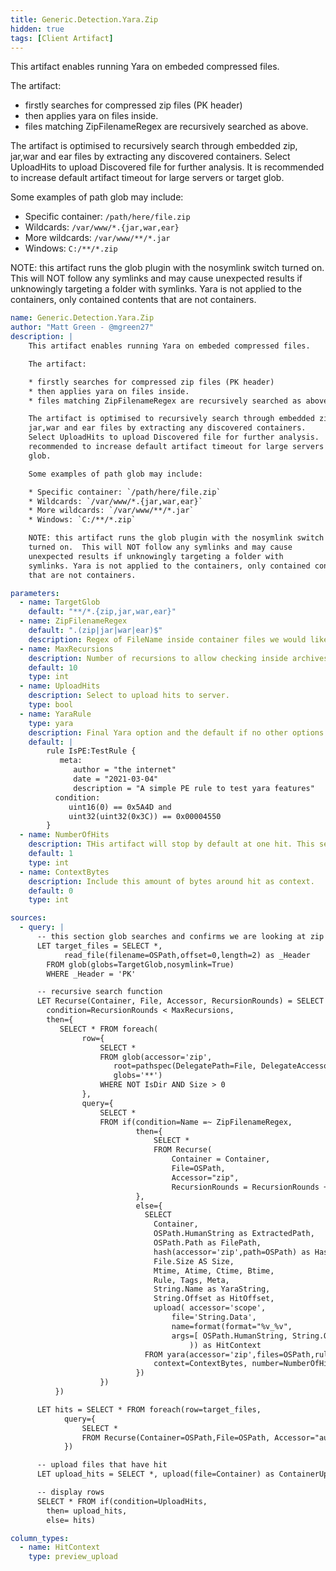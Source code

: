 ```yaml
---
title: Generic.Detection.Yara.Zip
hidden: true
tags: [Client Artifact]
---
```


This artifact enables running Yara on embeded compressed files.

The artifact:

* firstly searches for compressed zip files (PK header)
* then applies yara on files inside.
* files matching ZipFilenameRegex are recursively searched as above.

The artifact is optimised to recursively search through embedded zip,
jar,war and ear files by extracting any discovered containers.
Select UploadHits to upload Discovered file for further analysis.  It is
recommended to increase default artifact timeout for large servers or target
glob.

Some examples of path glob may include:

* Specific container: `/path/here/file.zip`
* Wildcards: `/var/www/*.{jar,war,ear}`
* More wildcards: `/var/www/**/*.jar`
* Windows: `C:/**/*.zip`

NOTE: this artifact runs the glob plugin with the nosymlink switch
turned on.  This will NOT follow any symlinks and may cause
unexpected results if unknowingly targeting a folder with
symlinks. Yara is not applied to the containers, only contained contents
that are not containers.


```yaml
name: Generic.Detection.Yara.Zip
author: "Matt Green - @mgreen27"
description: |
    This artifact enables running Yara on embeded compressed files.

    The artifact:

    * firstly searches for compressed zip files (PK header)
    * then applies yara on files inside.
    * files matching ZipFilenameRegex are recursively searched as above.

    The artifact is optimised to recursively search through embedded zip,
    jar,war and ear files by extracting any discovered containers.
    Select UploadHits to upload Discovered file for further analysis.  It is
    recommended to increase default artifact timeout for large servers or target
    glob.

    Some examples of path glob may include:

    * Specific container: `/path/here/file.zip`
    * Wildcards: `/var/www/*.{jar,war,ear}`
    * More wildcards: `/var/www/**/*.jar`
    * Windows: `C:/**/*.zip`

    NOTE: this artifact runs the glob plugin with the nosymlink switch
    turned on.  This will NOT follow any symlinks and may cause
    unexpected results if unknowingly targeting a folder with
    symlinks. Yara is not applied to the containers, only contained contents
    that are not containers.

parameters:
  - name: TargetGlob
    default: "**/*.{zip,jar,war,ear}"
  - name: ZipFilenameRegex
    default: ".(zip|jar|war|ear)$"
    description: Regex of FileName inside container files we would like to recursively scan.
  - name: MaxRecursions
    description: Number of recursions to allow checking inside archives. Default is 10 layers.
    default: 10
    type: int
  - name: UploadHits
    description: Select to upload hits to server.
    type: bool
  - name: YaraRule
    type: yara
    description: Final Yara option and the default if no other options provided.
    default: |
        rule IsPE:TestRule {
           meta:
              author = "the internet"
              date = "2021-03-04"
              description = "A simple PE rule to test yara features"
          condition:
             uint16(0) == 0x5A4D and
             uint32(uint32(0x3C)) == 0x00004550
        }
  - name: NumberOfHits
    description: THis artifact will stop by default at one hit. This setting allows additional hits
    default: 1
    type: int
  - name: ContextBytes
    description: Include this amount of bytes around hit as context.
    default: 0
    type: int

sources:
  - query: |
      -- this section glob searches and confirms we are looking at zip container
      LET target_files = SELECT *,
            read_file(filename=OSPath,offset=0,length=2) as _Header
        FROM glob(globs=TargetGlob,nosymlink=True)
        WHERE _Header = 'PK'

      -- recursive search function
      LET Recurse(Container, File, Accessor, RecursionRounds) = SELECT * FROM if(
        condition=RecursionRounds < MaxRecursions,
        then={
           SELECT * FROM foreach(
                row={
                    SELECT *
                    FROM glob(accessor='zip',
                       root=pathspec(DelegatePath=File, DelegateAccessor=Accessor),
                       globs='**')
                    WHERE NOT IsDir AND Size > 0
                },
                query={
                    SELECT *
                    FROM if(condition=Name =~ ZipFilenameRegex,
                            then={
                                SELECT *
                                FROM Recurse(
                                    Container = Container,
                                    File=OSPath,
                                    Accessor="zip",
                                    RecursionRounds = RecursionRounds + 1)
                            },
                            else={
                              SELECT
                                Container,
                                OSPath.HumanString as ExtractedPath,
                                OSPath.Path as FilePath,
                                hash(accessor='zip',path=OSPath) as Hash,
                                File.Size AS Size,
                                Mtime, Atime, Ctime, Btime,
                                Rule, Tags, Meta,
                                String.Name as YaraString,
                                String.Offset as HitOffset,
                                upload( accessor='scope',
                                    file='String.Data',
                                    name=format(format="%v_%v",
                                    args=[ OSPath.HumanString, String.Offset ]
                                        )) as HitContext
                              FROM yara(accessor='zip',files=OSPath,rules=YaraRule,
                                context=ContextBytes, number=NumberOfHits)
                            })
                    })
          })

      LET hits = SELECT * FROM foreach(row=target_files,
            query={
                SELECT *
                FROM Recurse(Container=OSPath,File=OSPath, Accessor="auto", RecursionRounds=0)
            })

      -- upload files that have hit
      LET upload_hits = SELECT *, upload(file=Container) as ContainerUpload FROM hits

      -- display rows
      SELECT * FROM if(condition=UploadHits,
        then= upload_hits,
        else= hits)

column_types:
  - name: HitContext
    type: preview_upload
```
